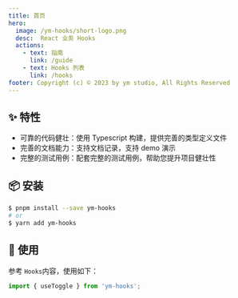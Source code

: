 ```yaml
---
title: 首页
hero:
  image: /ym-hooks/short-logo.png
  desc:  React 业务 Hooks
  actions:
    - text: 指南
      link: /guide
    - text: Hooks 列表
      link: /hooks
footer: Copyright (c) © 2023 by ym studio, All Rights Reserved
---
```


## ✨ 特性

- 可靠的代码健壮：使用 Typescript 构建，提供完善的类型定义文件
- 完善的文档能力：支持文档记录，支持 demo 演示
- 完整的测试用例：配套完整的测试用例，帮助您提升项目健壮性

## 📦 安装

```bash
$ pnpm install --save ym-hooks
# or
$ yarn add ym-hooks
```

## 🔨 使用

参考 `Hooks`内容，使用如下：

```ts
import { useToggle } from 'ym-hooks';
```
